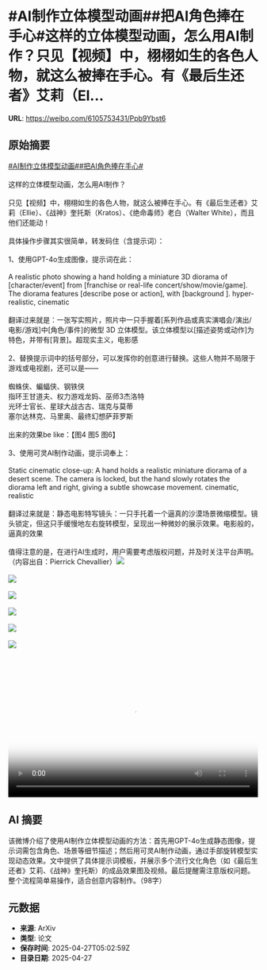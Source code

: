 # #AI制作立体模型动画##把AI角色捧在手心#这样的立体模型动画，怎么用AI制作？只见【视频】中，栩栩如生的各色人物，就这么被捧在手心。有《最后生还者》艾莉（El...

**URL**: https://weibo.com/6105753431/Ppb9Ybst6

## 原始摘要

<a href="https://m.weibo.cn/search?containerid=231522type%3D1%26t%3D10%26q%3D%23AI%E5%88%B6%E4%BD%9C%E7%AB%8B%E4%BD%93%E6%A8%A1%E5%9E%8B%E5%8A%A8%E7%94%BB%23&amp;extparam=%23AI%E5%88%B6%E4%BD%9C%E7%AB%8B%E4%BD%93%E6%A8%A1%E5%9E%8B%E5%8A%A8%E7%94%BB%23" data-hide=""><span class="surl-text">#AI制作立体模型动画#</span></a><a href="https://m.weibo.cn/search?containerid=231522type%3D1%26t%3D10%26q%3D%23%E6%8A%8AAI%E8%A7%92%E8%89%B2%E6%8D%A7%E5%9C%A8%E6%89%8B%E5%BF%83%23&amp;extparam=%23%E6%8A%8AAI%E8%A7%92%E8%89%B2%E6%8D%A7%E5%9C%A8%E6%89%8B%E5%BF%83%23" data-hide=""><span class="surl-text">#把AI角色捧在手心#</span></a><br><br>这样的立体模型动画，怎么用AI制作？<br><br>只见【视频】中，栩栩如生的各色人物，就这么被捧在手心。有《最后生还者》艾莉（Ellie）、《战神》奎托斯（Kratos）、《绝命毒师》老白（Walter White），而且他们还能动！<br><br>具体操作步骤其实很简单，转发码住（含提示词）：<br><br>1、使用GPT-4o生成图像，提示词在此：<br><br>A realistic photo showing a hand holding a miniature 3D diorama of [character/event] from [franchise or real-life concert/show/movie/game]. The diorama features [describe pose or action], with [background ]. hyper-realistic, cinematic<br><br>翻译过来就是：一张写实照片，照片中一只手握着[系列作品或真实演唱会/演出/电影/游戏]中[角色/事件]的微型 3D 立体模型。该立体模型以[描述姿势或动作]为特色，并带有[背景]。超现实主义，电影感<br><br>2、替换提示词中的括号部分，可以发挥你的创意进行替换。这些人物并不局限于游戏或电视剧，还可以是——<br><br>蜘蛛侠、蝙蝠侠、钢铁侠<br>指环王甘道夫、权力游戏龙妈、巫师3杰洛特<br>光环士官长、星球大战古古、瑞克与莫蒂<br>塞尔达林克、马里奥、最终幻想萨菲罗斯<br><br>出来的效果be like：【图4 图5 图6】<br><br>3、使用可灵AI制作动画，提示词奉上：<br><br>Static cinematic close-up: A hand holds a realistic miniature diorama of a desert scene. The camera is locked, but the hand slowly rotates the diorama left and right, giving a subtle showcase movement. cinematic, realistic<br><br>翻译过来就是：静态电影特写镜头：一只手托着一个逼真的沙漠场景微缩模型。镜头锁定，但这只手缓慢地左右旋转模型，呈现出一种微妙的展示效果。电影般的，逼真的效果<br><br>值得注意的是，在进行AI生成时，用户需要考虑版权问题，并及时关注平台声明。（内容出自：Pierrick Chevallier）<img style="" src="https://tvax1.sinaimg.cn/large/006Fd7o3ly1i0v86spfsbj30uk0k0myg.jpg" referrerpolicy="no-referrer"><br><br><img style="" src="https://tvax4.sinaimg.cn/large/006Fd7o3ly1i0v86u60bwj30uk0k00tv.jpg" referrerpolicy="no-referrer"><br><br><img style="" src="https://tvax3.sinaimg.cn/large/006Fd7o3ly1i0v86t2ngcj30uk0k0jsq.jpg" referrerpolicy="no-referrer"><br><br><img style="" src="https://tvax1.sinaimg.cn/large/006Fd7o3gy1i0v869eoxmj30zk0npatf.jpg" referrerpolicy="no-referrer"><br><br><img style="" src="https://tvax1.sinaimg.cn/large/006Fd7o3gy1i0v86ai6bzj316o0sgkdy.jpg" referrerpolicy="no-referrer"><br><br><img style="" src="https://tvax2.sinaimg.cn/large/006Fd7o3gy1i0v86bs24qj30zk0nptt9.jpg" referrerpolicy="no-referrer"><br><br><br clear="both"><div style="clear: both"></div><video controls="controls" poster="https://tvax3.sinaimg.cn/orj480/006Fd7o3ly1i0v86s61bfj30uk0k0myg.jpg" style="width: 100%"><source src="https://f.video.weibocdn.com/o0/pGRdVysJlx08nNrrBWFG010412002Mdb0E010.mp4?label=mp4_720p&amp;template=1100x720.25.0&amp;ori=0&amp;ps=1CwnkDw1GXwCQx&amp;Expires=1745733746&amp;ssig=hE%2BNwNw%2B5K&amp;KID=unistore,video"><source src="https://f.video.weibocdn.com/o0/GFslvLyolx08nNrrJeQo010412001L6Y0E010.mp4?label=mp4_hd&amp;template=732x480.25.0&amp;ori=0&amp;ps=1CwnkDw1GXwCQx&amp;Expires=1745733746&amp;ssig=NZ19EgDxqE&amp;KID=unistore,video"><source src="https://f.video.weibocdn.com/o0/Qv9v0aDvlx08nNrrE5eE0104120017P20E010.mp4?label=mp4_ld&amp;template=548x360.25.0&amp;ori=0&amp;ps=1CwnkDw1GXwCQx&amp;Expires=1745733746&amp;ssig=m2k5V6HUok&amp;KID=unistore,video"><p>视频无法显示，请前往<a href="https://video.weibo.com/show?fid=1034%3A5160006321111114" target="_blank" rel="noopener noreferrer">微博视频</a>观看。</p></video>

## AI 摘要

该微博介绍了使用AI制作立体模型动画的方法：首先用GPT-4o生成静态图像，提示词需包含角色、场景等细节描述；然后用可灵AI制作动画，通过手部旋转模型实现动态效果。文中提供了具体提示词模板，并展示多个流行文化角色（如《最后生还者》艾莉、《战神》奎托斯）的成品效果图及视频。最后提醒需注意版权问题。整个流程简单易操作，适合创意内容制作。（98字）

## 元数据

- **来源**: ArXiv
- **类型**: 论文
- **保存时间**: 2025-04-27T05:02:59Z
- **目录日期**: 2025-04-27
